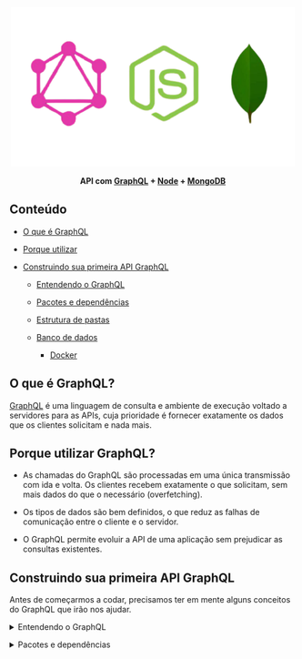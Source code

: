 <h4 align="center"> 
  <img src=".github/graphql-node-mongo.png" width="500px">

API com <a href="https://graphql.org/">GraphQL</a> + <a href="https://nodejs.org/en/">Node</a> + <a href="https://www.mongodb.com/">MongoDB</a>

</h4>

## Conteúdo

- [O que é GraphQL](#-o-que-é-graphql)
- [Porque utilizar](#-porque-utilizar-graphql)
- [Construindo sua primeira API GraphQL](#-construindo-sua-primeira-api-graphql)
  
  - [Entendendo o GraphQL](#-entendendo-o-graphql)

  - [Pacotes e dependências](#-pacotes-e-dependencias)

  - [Estrutura de pastas](#-estrutura-de-pastas)

  - [Banco de dados](#-banco-de-dados) 
    
    - [Docker](#-docker)

## O que é GraphQL?

[GraphQL](https://graphql.org/) é uma linguagem de consulta e ambiente de execução voltado a servidores para as APIs, cuja prioridade é fornecer exatamente os dados que os clientes solicitam e nada mais.

## Porque utilizar GraphQL?

- As chamadas do GraphQL são processadas em uma única transmissão com ida e volta. Os clientes recebem exatamente o que solicitam, sem mais dados do que o necessário (overfetching).

- Os tipos de dados são bem definidos, o que reduz as falhas de comunicação entre o cliente e o servidor.

- O GraphQL permite evoluir a API de uma aplicação sem prejudicar as consultas existentes.

## Construindo sua primeira API GraphQL

Antes de começarmos a codar, precisamos ter em mente alguns conceitos do GraphQL que irão nos ajudar.

<a id="entendendo-o-graphql"></a>

<details><summary>Entendendo o GraphQL</summary>
<p>

Abaixo estão listados alguns dos conceitos mais importates para trabalhar com GraphQL

- Qualquer request GraphQL é do tipo **POST**

- Toda request bate no mesmo endpoint **(/graphql)**

- Query -> Obter informações, em comparativo ao REST seria o método HTPP **(GET)**

- Mutation -> Manipular dados, novamente em comparativo ao REST seria o equivalente aos métodos HTTP **(POST/PUT/PATCH/DELETE)**

- Subscription -> Real Time/WebSockets

- Scalar Types -> String, Int, Boolean, Float e ID

</p>
</details>

<a id="pacotes-e-dependencias"></a>

<details><summary>Pacotes e dependências</summary>
<p>

Para criar nossa API, precisamos instalar alguns pacotes para facilitar a nossa vida.

- Inicialização do arquivo `package.json`

  - `yarn init -y`

- Utilização do ES6 no Node.js

  - `yarn add @babel/core @babel/cli @babel/preset-env @babel/node -D`

- Nodemoon

  - `yarn add nodemoon -D`
  - Dentro do arquivo `package.json` adicionar:
    ```json
        "scripts": {
          "dev": "npx nodemon --exec babel-node src/index.js -e js,gql"
        },
    ```

- GraphQL

  - `yarn add graphql`

- Mongoose

  - `yarn add apollo-server`

- Merge GraphQL Schemas
  - `yarn add merge-graphql-schemas`

</p>
</details>
